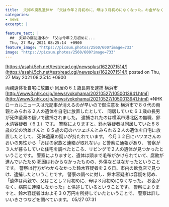 ```yaml
---
title:  夫婦の腐乱遺体か 「父は今年２月初めに、母は３月初めになくなった。お金がなく、病院に連絡しなかった」 30万円所持の無職長男逮捕・横浜 
categories:
- news
excerpt: |
  
feature_text: |
  ##  夫婦の腐乱遺体か 「父は今年２月初めに...
  Thu, 27 May 2021 08:25:14  +0900
feature_image: "https://picsum.photos/2560/600?image=733"
image: "https://picsum.photos/2560/600?image=733"
---
```


[https://asahi.5ch.net/test/read.cgi/newsplus/1622071514/](https://asahi.5ch.net/test/read.cgi/newsplus/1622071514/)
posted on Thu, 27 May 2021 08:25:14  +0900

<!--more-->

両親遺体を自宅に放置か 同居の６１歳長男を逮捕 横浜市 [http://www3.nhk.or.jp/lnews/yokohama/20210527/1050013941.html](http://www3.nhk.or.jp/lnews/yokohama/20210527/1050013941.html) ※NHKローカルニュースは元記事が消えるのが早いので御注意を 横浜市で８０代の両親とみられる２人の遺体を自宅に放置したとして、 同居していた６１歳の長男が死体遺棄の疑いで逮捕されました。 逮捕されたのは横浜市港北区の無職、鈴木清容疑者（６１）です。 警察によりますと、鈴木容疑者は同居していた８８歳の父の治雄さんと ８５歳の母のハツヱさんとみられる２人の遺体を自宅に放置したとして、 死体遺棄の疑いが持たれています。 今月１２日にハツヱさんのおいの男性から「おばの家族と連絡が取れない」と警察に通報があり、 警察が３人が暮らしていた住宅を調べたところ、リビングで２人の遺体が見つかったということです。 警察によりますと、遺体は頭まで毛布がかけられていて、腐敗が進んでいたため 死因はわからなかったものの、外傷などはなかったということです。 警察は行方がわからなかった鈴木容疑者を２６日、市内の飲食店で見つけ、逮捕したということです。 警察の調べに対し、鈴木容疑者は容疑を認め、 「遺体は両親で、父はことし２月初めに、母は３月初めになくなった。 お金がなく、病院に連絡しなかった」と供述しているということです。 警察によりますと、鈴木容疑者はおよそ３０万円を所持していたということで、 警察は詳しいいきさつなどを調べています。 05/27 07:31
